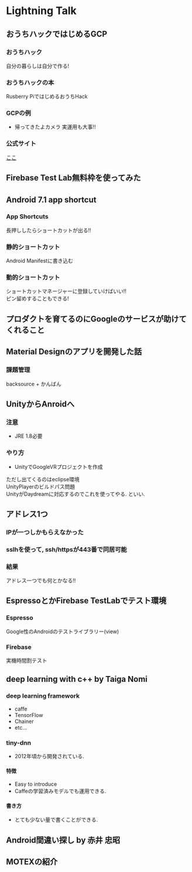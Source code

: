 # Lightning Talk
## おうちハックではじめるGCP
### おうちハック
自分の暮らしは自分で作る!

### おうちハックの本
Rusberry PiではじめるおうちHack

### GCPの例
* 帰ってきたよカメラ
実運用も大事!!</br>

### 公式サイト

[ここ](http://ouchi-book.kokage.cc/)

## Firebase Test Lab無料枠を使ってみた

## Android 7.1 app shortcut　　

### App Shortcuts
長押ししたらショートカットが出る!!
### 静的ショートカット
Android Manifestに書き込む
### 動的ショートカット
ショートカットマネージャーに登録していけばいい!!</br>
ピン留めすることもできる!

## プロダクトを育てるのにGoogleのサービスが助けてくれること

## Material Designのアプリを開発した話

### 課題管理
backsource + かんばん

## UnityからAnroidへ

### 注意
* JRE 1.8必要

### やり方
* UnityでGoogleVRプロジェクトを作成　

ただし出てくるのはeclipse環境
</br>
UnityPlayerのビルドパス問題
</br>
UnityがDaydreamに対応するのでこれを使ってやる. といい. </br>

## アドレス1つ

### IPが一つしかもらえなかった
### sslhを使って, ssh/httpsが443番で同居可能
### 結果
アドレス一つでも何とかなる!!
## EspressoとかFirebase TestLabでテスト環境

### Espresso
Google性のAndroidのテストライブラリー(view)

### Firebase
実機時間割テスト

## deep learning with c++ by Taiga Nomi

### deep learning framework
* caffe
* TensorFlow
* Chainer
* etc...

### tiny-dnn
* 2012年頃から開発されている.

#### 特徴
* Easy to introduce
* Caffeの学習済みモデルでも運用できる.

#### 書き方
* とても少ない量で書くことができる.

## Android間違い探し by 赤井 忠昭

## MOTEXの紹介
